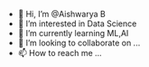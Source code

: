 - 👋 Hi, I’m @Aishwarya B
- 👀 I’m interested in Data Science
- 🌱 I’m currently learning ML,AI
- 💞️ I’m looking to collaborate on ...
- 📫 How to reach me ...

<!---
AishuBasave/AishuBasave is a ✨ special ✨ repository because its `README.md` (this file) appears on your GitHub profile.
You can click the Preview link to take a look at your changes.
--->
